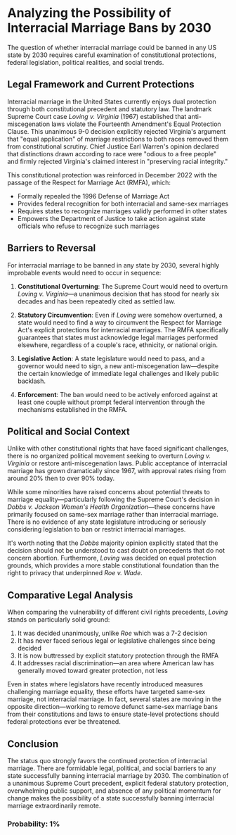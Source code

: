 # Analyzing the Possibility of Interracial Marriage Bans by 2030

The question of whether interracial marriage could be banned in any US state by 2030 requires careful examination of constitutional protections, federal legislation, political realities, and social trends.

## Legal Framework and Current Protections

Interracial marriage in the United States currently enjoys dual protection through both constitutional precedent and statutory law. The landmark Supreme Court case *Loving v. Virginia* (1967) established that anti-miscegenation laws violate the Fourteenth Amendment's Equal Protection Clause. This unanimous 9-0 decision explicitly rejected Virginia's argument that "equal application" of marriage restrictions to both races removed them from constitutional scrutiny. Chief Justice Earl Warren's opinion declared that distinctions drawn according to race were "odious to a free people" and firmly rejected Virginia's claimed interest in "preserving racial integrity."

This constitutional protection was reinforced in December 2022 with the passage of the Respect for Marriage Act (RMFA), which:
- Formally repealed the 1996 Defense of Marriage Act
- Provides federal recognition for both interracial and same-sex marriages
- Requires states to recognize marriages validly performed in other states
- Empowers the Department of Justice to take action against state officials who refuse to recognize such marriages

## Barriers to Reversal

For interracial marriage to be banned in any state by 2030, several highly improbable events would need to occur in sequence:

1. **Constitutional Overturning**: The Supreme Court would need to overturn *Loving v. Virginia*—a unanimous decision that has stood for nearly six decades and has been repeatedly cited as settled law.

2. **Statutory Circumvention**: Even if *Loving* were somehow overturned, a state would need to find a way to circumvent the Respect for Marriage Act's explicit protections for interracial marriages. The RMFA specifically guarantees that states must acknowledge legal marriages performed elsewhere, regardless of a couple's race, ethnicity, or national origin.

3. **Legislative Action**: A state legislature would need to pass, and a governor would need to sign, a new anti-miscegenation law—despite the certain knowledge of immediate legal challenges and likely public backlash.

4. **Enforcement**: The ban would need to be actively enforced against at least one couple without prompt federal intervention through the mechanisms established in the RMFA.

## Political and Social Context

Unlike with other constitutional rights that have faced significant challenges, there is no organized political movement seeking to overturn *Loving v. Virginia* or restore anti-miscegenation laws. Public acceptance of interracial marriage has grown dramatically since 1967, with approval rates rising from around 20% then to over 90% today.

While some minorities have raised concerns about potential threats to marriage equality—particularly following the Supreme Court's decision in *Dobbs v. Jackson Women's Health Organization*—these concerns have primarily focused on same-sex marriage rather than interracial marriage. There is no evidence of any state legislature introducing or seriously considering legislation to ban or restrict interracial marriages.

It's worth noting that the *Dobbs* majority opinion explicitly stated that the decision should not be understood to cast doubt on precedents that do not concern abortion. Furthermore, *Loving* was decided on equal protection grounds, which provides a more stable constitutional foundation than the right to privacy that underpinned *Roe v. Wade*.

## Comparative Legal Analysis

When comparing the vulnerability of different civil rights precedents, *Loving* stands on particularly solid ground:

1. It was decided unanimously, unlike *Roe* which was a 7-2 decision
2. It has never faced serious legal or legislative challenges since being decided
3. It is now buttressed by explicit statutory protection through the RMFA
4. It addresses racial discrimination—an area where American law has generally moved toward greater protection, not less

Even in states where legislators have recently introduced measures challenging marriage equality, these efforts have targeted same-sex marriage, not interracial marriage. In fact, several states are moving in the opposite direction—working to remove defunct same-sex marriage bans from their constitutions and laws to ensure state-level protections should federal protections ever be threatened.

## Conclusion

The status quo strongly favors the continued protection of interracial marriage. There are formidable legal, political, and social barriers to any state successfully banning interracial marriage by 2030. The combination of a unanimous Supreme Court precedent, explicit federal statutory protection, overwhelming public support, and absence of any political momentum for change makes the possibility of a state successfully banning interracial marriage extraordinarily remote.

### Probability: 1%